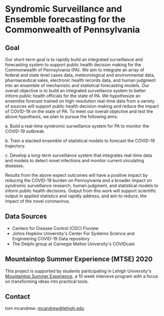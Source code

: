 # Syndromic Surveillance and Ensemble forecasting for the Commonwealth of Pennsylvania


## Goal
Our short-term goal is to rapidly build an integrated surveillance and forecasting system to support public health decision making for the Commonwealth of Pennsylvania (PA). We aim to integrate an array of federal and state level cases data, meteorological and environmental data, pharmaceutical sales, electronic health records data, and human judgment into an ensemble of mechanistic and statistical forecasting models. Our overall objective is to build an integrated surveillance system to better inform public health officials for the state of PA. We hypothesize an ensemble forecast trained on high-resolution real-time data from a variety of sources will support public health decision making and reduce the impact of COVID-19 on the state of PA. To meet our overall objective and test the above hypothesis, we plan to pursue the following aims:

a. Build a real-time syndromic surveillance system for PA to monitor the COVID-19 outbreak. 

b. Train a stacked ensemble of statistical models to forecast the COVID-19 trajectory. 

c. Develop a long-term surveillance system that integrates real-time data and models to detect novel infections and monitor current circulating diseases. 

Results from the above expect outcomes will have a positive impact by reducing the COVID-19 burden on Pennsylvania and a broader impact on syndromic surveillance research, human judgment, and statistical models to inform public health decisions. Output from this work will support scientific output in applied statistics and rapidly address, and aim to reduce, the impact of the novel coronavirus.


## Data Sources
* Centers for Disease Control (CDC) Fluview
* Johns Hopkins University's Center For Systems Science and Engineering COVID-19 Data repository
* The Delphi group at Carnegie Mellon University's COVIDcast

## Mountaintop Summer Experience (MTSE) 2020
This project is supported by students participating in Lehigh University's [Mountaintop Summer Experience](https://creativeinquiry.lehigh.edu/mountaintop-programs/mountaintop-summer-experience), a 10 week intensive program with a focus on transforming ideas into practical tools. 

## Contact
tom mcandrew: mcandrew@lehigh.edu
